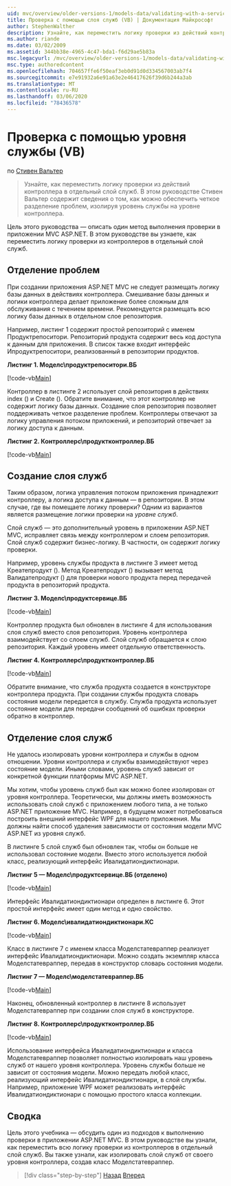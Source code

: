 ```yaml
---
uid: mvc/overview/older-versions-1/models-data/validating-with-a-service-layer-vb
title: Проверка с помощью слоя служб (VB) | Документация Майкрософт
author: StephenWalther
description: Узнайте, как переместить логику проверки из действий контроллера в отдельный слой служб. В этом руководстве Стивен Вальтер объясняет, как это делать...
ms.author: riande
ms.date: 03/02/2009
ms.assetid: 344bb38e-4965-4c47-bda1-f6d29ae5b83a
msc.legacyurl: /mvc/overview/older-versions-1/models-data/validating-with-a-service-layer-vb
msc.type: authoredcontent
ms.openlocfilehash: 704657ffe6f50eaf3eb0d91d0d334567003ab7f4
ms.sourcegitcommit: e7e91932a6e91a63e2e46417626f39d6b244a3ab
ms.translationtype: MT
ms.contentlocale: ru-RU
ms.lasthandoff: 03/06/2020
ms.locfileid: "78436578"
---
```

# <a name="validating-with-a-service-layer-vb"></a>Проверка с помощью уровня службы (VB)

по [Стивен Вальтер](https://github.com/StephenWalther)

> Узнайте, как переместить логику проверки из действий контроллера в отдельный слой служб. В этом руководстве Стивен Вальтер содержит сведения о том, как можно обеспечить четкое разделение проблем, изолируя уровень службы на уровне контроллера.

Цель этого руководства — описать один метод выполнения проверки в приложении MVC ASP.NET. В этом руководстве вы узнаете, как переместить логику проверки из контроллеров в отдельный слой служб.

## <a name="separating-concerns"></a>Отделение проблем

При создании приложения ASP.NET MVC не следует размещать логику базы данных в действиях контроллера. Смешивание базы данных и логики контроллера делает приложение более сложным для обслуживания с течением времени. Рекомендуется размещать всю логику базы данных в отдельном слое репозитория.

Например, листинг 1 содержит простой репозиторий с именем Продуктрепоситори. Репозиторий продукта содержит весь код доступа к данным для приложения. В список также входит интерфейс Ипродуктрепоситори, реализованный в репозитории продуктов.

**Листинг 1. Моделс\продуктрепоситори.ВБ**

[!code-vb[Main](validating-with-a-service-layer-vb/samples/sample1.vb)]

Контроллер в листинге 2 использует слой репозитория в действиях index () и Create (). Обратите внимание, что этот контроллер не содержит логику базы данных. Создание слоя репозитория позволяет поддерживать четкое разделение проблем. Контроллеры отвечают за логику управления потоком приложений, и репозиторий отвечает за логику доступа к данным.

**Листинг 2. Контроллерс\продуктконтроллер.ВБ**

[!code-vb[Main](validating-with-a-service-layer-vb/samples/sample2.vb)]

## <a name="creating-a-service-layer"></a>Создание слоя служб

Таким образом, логика управления потоком приложения принадлежит контроллеру, а логика доступа к данным — в репозитории. В этом случае, где вы помещаете логику проверки? Одним из вариантов является размещение логики проверки на *уровне служб*.

Слой служб — это дополнительный уровень в приложении ASP.NET MVC, исправляет связь между контроллером и слоем репозитория. Слой служб содержит бизнес-логику. В частности, он содержит логику проверки.

Например, уровень службы продукта в листинге 3 имеет метод Креатепродукт (). Метод Креатепродукт () вызывает метод Валидатепродукт () для проверки нового продукта перед передачей продукта в репозиторий продукта.

**Листинг 3. Моделс\продуктсервице.ВБ**

[!code-vb[Main](validating-with-a-service-layer-vb/samples/sample3.vb)]

Контроллер продукта был обновлен в листинге 4 для использования слоя служб вместо слоя репозитория. Уровень контроллера взаимодействует со слоем служб. Слой служб обращается к слою репозитория. Каждый уровень имеет отдельную ответственность.

**Листинг 4. Контроллерс\продуктконтроллер.ВБ**

[!code-vb[Main](validating-with-a-service-layer-vb/samples/sample4.vb)]

Обратите внимание, что служба продукта создается в конструкторе контроллера продукта. При создании службы продукта словарь состояния модели передается в службу. Служба продукта использует состояние модели для передачи сообщений об ошибках проверки обратно в контроллер.

## <a name="decoupling-the-service-layer"></a>Отделение слоя служб

Не удалось изолировать уровни контроллера и службы в одном отношении. Уровни контроллера и службы взаимодействуют через состояние модели. Иными словами, уровень служб зависит от конкретной функции платформы MVC ASP.NET.

Мы хотим, чтобы уровень служб был как можно более изолирован от уровня контроллера. Теоретически, мы должны иметь возможность использовать слой служб с приложением любого типа, а не только ASP.NET приложение MVC. Например, в будущем может потребоваться построить внешний интерфейс WPF для нашего приложения. Мы должны найти способ удаления зависимости от состояния модели MVC ASP.NET из уровня служб.

В листинге 5 слой служб был обновлен так, чтобы он больше не использовал состояние модели. Вместо этого используется любой класс, реализующий интерфейс Ивалидатиондиктионари.

**Листинг 5 — Моделс\продуктсервице.ВБ (отделено)**

[!code-vb[Main](validating-with-a-service-layer-vb/samples/sample5.vb)]

Интерфейс Ивалидатиондиктионари определен в листинге 6. Этот простой интерфейс имеет один метод и одно свойство.

**Листинг 6. Моделс\ивалидатиондиктионари.КС**

[!code-vb[Main](validating-with-a-service-layer-vb/samples/sample6.vb)]

Класс в листинге 7 с именем класса Моделстатевраппер реализует интерфейс Ивалидатиондиктионари. Можно создать экземпляр класса Моделстатевраппер, передав в конструктор словарь состояния модели.

**Листинг 7 — Моделс\моделстатевраппер.ВБ**

[!code-vb[Main](validating-with-a-service-layer-vb/samples/sample7.vb)]

Наконец, обновленный контроллер в листинге 8 использует Моделстатевраппер при создании слоя служб в конструкторе.

**Листинг 8. Контроллерс\продуктконтроллер.ВБ**

[!code-vb[Main](validating-with-a-service-layer-vb/samples/sample8.vb)]

Использование интерфейса Ивалидатиондиктионари и класса Моделстатевраппер позволяет полностью изолировать наш уровень служб от нашего уровня контроллера. Уровень службы больше не зависит от состояния модели. Можно передать любой класс, реализующий интерфейс Ивалидатиондиктионари, в слой службы. Например, приложение WPF может реализовать интерфейс Ивалидатиондиктионари с помощью простого класса коллекции.

## <a name="summary"></a>Сводка

Цель этого учебника — обсудить один из подходов к выполнению проверки в приложении ASP.NET MVC. В этом руководстве вы узнали, как переместить всю логику проверки из контроллеров в отдельный слой служб. Вы также узнали, как изолировать слой служб от своего уровня контроллера, создав класс Моделстатевраппер.

> [!div class="step-by-step"]
> [Назад](validating-with-the-idataerrorinfo-interface-vb.md)
> [Вперед](validation-with-the-data-annotation-validators-vb.md)
